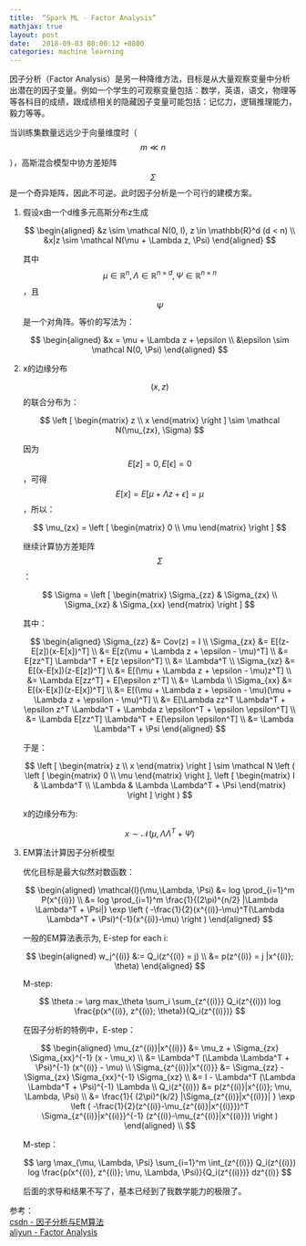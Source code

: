 ```yaml
---
title:  “Spark ML - Factor Analysis”
mathjax: true
layout: post
date:   2018-09-03 08:00:12 +0800
categories: machine learning
---
```


因子分析（Factor Analysis）是另一种降维方法，目标是从大量观察变量中分析出潜在的因子变量。例如一个学生的可观察变量包括：数学，英语，语文，物理等等各科目的成绩，跟成绩相关的隐藏因子变量可能包括：记忆力，逻辑推理能力，毅力等等。

当训练集数量远远少于向量维度时（$$ m \ll n$$），高斯混合模型中协方差矩阵$$\Sigma$$是一个奇异矩阵，因此不可逆。此时因子分析是一个可行的建模方案。

1. 假设x由一个d维多元高斯分布z生成

    $$
    \begin{aligned}
    &z \sim \mathcal N(0, I), z \in \mathbb{R}^d (d < n) \\
    &x|z \sim \mathcal N(\mu + \Lambda z, \Psi)
    \end{aligned}
    $$

    其中$$\mu \in \mathbb{R}^n, \Lambda \in \mathbb{R}^{n \times d}, \Psi \in \mathbb{R}^{n \times n}$$，且$$\Psi$$是一个对角阵。等价的写法为：
    
    $$
    \begin{aligned}
    &x = \mu + \Lambda z + \epsilon \\
    &\epsilon \sim \mathcal N(0, \Psi)
    \end{aligned}
    $$

2. x的边缘分布

    $$(x,z)$$的联合分布为：

    $$
    \left [
        \begin{matrix}
        z \\
        x
        \end{matrix}
    \right ]
    \sim \mathcal N(\mu_{zx}, \Sigma)
    $$    

    因为$$E[z]=0, E[\epsilon]=0$$，可得$$E[x]=E[\mu + \Lambda z + \epsilon]=\mu$$，所以：

    $$
    \mu_{zx} = \left [
        \begin{matrix}
        0 \\
        \mu
        \end{matrix}
    \right ]
    $$

    继续计算协方差矩阵$$\Sigma$$：

    $$
    \Sigma = \left [
        \begin{matrix}
        \Sigma_{zz} & \Sigma_{zx} \\
        \Sigma_{xz} & \Sigma_{xx}
        \end{matrix}
    \right ]
    $$

    其中：
    
    $$
    \begin{aligned}
    \Sigma_{zz} &= Cov(z) = I \\
    \Sigma_{zx} &= E[(z-E[z])(x-E[x])^T] \\
    &= E[z(\mu + \Lambda z + \epsilon - \mu)^T] \\
    &= E[zz^T] \Lambda^T + E[z \epsilon^T] \\
    &= \Lambda^T \\
    \Sigma_{xz} &= E[(x-E[x])(z-E[z])^T] \\
    &= E[(\mu + \Lambda z + \epsilon - \mu)z^T] \\
    &= \Lambda E[zz^T] + E[\epsilon z^T] \\
    &= \Lambda \\
    \Sigma_{xx} &= E[(x-E[x])(z-E[x])^T] \\
    &= E[(\mu + \Lambda z + \epsilon - \mu)(\mu + \Lambda z + \epsilon - \mu)^T] \\
    &= E[\Lambda zz^T \Lambda^T + \epsilon z^T \Lambda^T + \Lambda z \epsilon^T + \epsilon \epsilon^T] \\
    &= \Lambda E[zz^T] \Lambda^T + E[\epsilon \epsilon^T] \\
    &= \Lambda \Lambda^T + \Psi
    \end{aligned}
    $$

    于是：

    $$
    \left [
        \begin{matrix}
        z \\
        x
        \end{matrix}
    \right ]
    \sim \mathcal N 
    \left (
        \left [
            \begin{matrix}
            0 \\
            \mu
            \end{matrix}
        \right ], 
        \left [
            \begin{matrix}
            I & \Lambda^T \\
            \Lambda & \Lambda \Lambda^T + \Psi
            \end{matrix}
        \right ]
    \right )
    $$
    
    x的边缘分布为:

    $$
    x \sim \mathcal N(\mu, \Lambda \Lambda^T + \Psi)
    $$

3. EM算法计算因子分析模型

    优化目标是最大似然对数函数：

    $$
    \begin{aligned}
    \mathcal{l}(\mu,\Lambda, \Psi) &= log \prod_{i=1}^m P(x^{(i)}) \\
    &= log \prod_{i=1}^m \frac{1}{(2\pi)^{n/2} |\Lambda \Lambda^T + \Psi|} \exp \left ( -\frac{1}{2}(x^{(i)}-\mu)^T(\Lambda \Lambda^T + \Psi)^{-1}(x^{(i)}-\mu) \right ) 
    \end{aligned}
    $$

    一般的EM算法表示为, E-step for each i:

    $$
    \begin{aligned}
    w_j^{(i)} &:= Q_i(z^{(i)} = j) \\ 
    &= p(z^{(i)} = j |x^{(i)}; \theta)
    \end{aligned}
    $$

    M-step:

    $$
    \theta := \arg max_\theta \sum_i \sum_{z^{(i)}} Q_i(z^{(i)}) log \frac{p(x^{(i)}, z^{(i)}; \theta)}{Q_i(z^{(i)})}
    $$

    在因子分析的特例中，E-step：

    $$
    \begin{aligned}
    \mu_{z^{(i)}|x^{(i)}} &= \mu_z + \Sigma_{zx} \Sigma_{xx}^{-1} (x - \mu_x) \\
    &= \Lambda^T (\Lambda \Lambda^T + \Psi)^{-1} (x^{(i)} - \mu) \\
    \Sigma_{z^{(i)}|x^{(i)}} &=  \Sigma_{zz} - \Sigma_{zx} \Sigma_{xx}^{-1} \Sigma_{xz} \\
    &= I - \Lambda^T (\Lambda \Lambda^T + \Psi)^{-1} \Lambda \\
    Q_i(z^{(i)}) &= p(z^{(i)}|x^{(i)}; \mu, \Lambda, \Psi) \\
    &= \frac{1}{ (2\pi)^{k/2} |\Sigma_{z^{(i)}|x^{(i)}}| }  \exp \left ( 
        -\frac{1}{2}(z^{(i)}-\mu_{z^{(i)}|x^{(i)}})^T \Sigma_{z^{(i)}|x^{(i)}}^{-1} (z^{(i)}-\mu_{z^{(i)}|x^{(i)}}) \right )
    \end{aligned} \\
    $$

    M-step：

    $$
    \arg \max_{\mu, \Lambda, \Psi} \sum_{i=1}^m \int_{z^{(i)}} Q_i(z^{(i)}) log 
    \frac{p(x^{(i)}, z^{(i)}; \mu, \Lambda, \Psi)}{Q_i(z^{(i)})} dz^{(i)}
    $$

    后面的求导和结果不写了，基本已经到了我数学能力的极限了。

参考：  
[csdn - 因子分析与EM算法](https://blog.csdn.net/danerer/article/details/80295989)  
[aliyun - Factor Analysis](https://yq.aliyun.com/articles/85946)